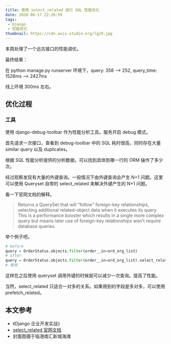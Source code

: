 ```yaml
---
title: 使用 select_related 进行 SQL 性能优化
date: 2020-06-17 22:26:59
tags:
 - Django
 - 性能优化
thumbnail: https://cdn.axis-studio.org/lg29.jpg
---
```


本周处理了一个远古接口的性能调优。

最终结果：

在 python manage.py runserver 环境下，query: 358 --> 252, query_time: 1528ms --> 2427ms

线上环境 300ms 左右。

## 优化过程

### 工具

使用 django-debug-toolbar 作为性能分析工具。服务开启 debug 模式。

首先请求一次接口，查看到 debug-toolbar 中的 SQL 耗时很高，同时存在大量 similar query 以及 duplicates。

根据 SQL 性能分析提供的分析数据。可以找到具体到哪一行的 ORM 操作了多少次。

经过观察发现有大量的外键查询。一般情况下由外键查询会产生 N+1 问题。这里可以使用 Queryset 自带的 select_related 来解决外键产生的 N+1 问题。

看一下官网文档的解释。

> Returns a QuerySet that will “follow” foreign-key relationships, selecting additional related-object data when it executes its query. This is a performance booster which results in a single more complex query but means later use of foreign-key relationships won’t require database queries.

举个例子吧。

```python
# before
query = OrderStatus.objects.filter(order__in=ord_org_list)
# after
query = OrderStatus.objects.filter(order__in=ord_org_list).select_related('order')
# 使用
```

这样在之后使用 queryset 调用外键的时候就可以减少一次查询。提高了性能。

当然，select_related 只适合一对多的关系。如果用到的字段是多对多，可以使用 prefetch_related。

## 本文参考

- 《Django 企业开发实战》
- [select_related 官网文档](https://docs.djangoproject.com/en/3.0/ref/models/querysets/)
- 封面图摄于临港南汇新城海滩